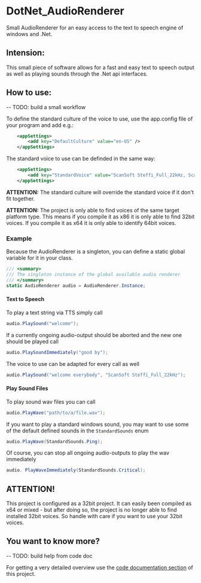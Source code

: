 ﻿DotNet_AudioRenderer
=========
Small AudioRenderer for an easy access to the text to speech engine of windows and .Net.

## Intension:
This small piece of software allows for a fast and easy text to speech output as well as playing sounds through the .Net api interfaces.


## How to use:

--	TODO: build a small workflow

To define the standard culture of the voice to use, use the app.config file of your program and add e.g.:

``` XML 
	<appSettings>
		<add key="DefaultCulture" value="en-US" />
	</appSettings>
```

The standard voice to use can be definded in the same way:

``` XML 
	<appSettings>
		<add key="StandardVoice" value="ScanSoft Steffi_Full_22kHz, ScanSoft Steffi_Dri40_16kHz" />
	</appSettings>
```

**ATTENTION:** The standard culture will override the standard voice if it don't fit together.

**ATTENTION:** The project is only able to find voices of the same target platform type. This means if you compile it as x86 it is only able to find 32bit voices. If you compile it as x64 it is only able to identify 64bit voices.
	
### Example


Because the AudioRenderer is a singleton, you can define a static global variable for it in your class.

``` C# 
/// <summary>
/// The singleton instance of the global available audio renderer
/// </summary>
static AudioRenderer audio = AudioRenderer.Instance;
```

#### Text to Speech

To play a text string via TTS simply call

``` C# 
audio.PlaySound("welcome");
```

If a currently ongoing audio-output should be aborted and the new one should be played call

``` C# 
audio.PlaySoundImmediately("good by");
```

The voice to use can be adapted for every call as well

``` C# 
audio.PlaySound("welcome everybody", "ScanSoft Steffi_Full_22kHz");
```

#### Play Sound Files

To play sound wav files you can call

``` C#
audio.PlayWave("path/to/a/file.wav");
```

If you want to play a standard windows sound, you may want to use some of the default defined sounds in the `StandardSounds` enum

``` C# 
audio.PlayWave(StandardSounds.Ping);
```

Of course, you can stop all ongoing audio-outputs to play the wav immediately 

``` C# 
audio. PlayWaveImmediately(StandardSounds.Critical);
```

## ATTENTION!

This project is configured as a 32bit project. It can easily been compiled as x64 or mixed - but after doing so, the project is no longer able to find installed 32bit voices. So handle with care if you want to use your 32bit voices.


## You want to know more?

--	TODO: build help from code doc

For getting a very detailed overview use the [code documentation section](/Help/index.html) of this project.

